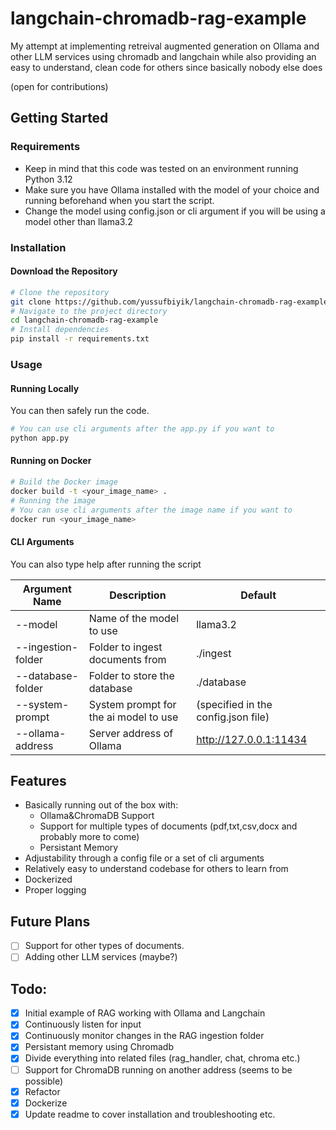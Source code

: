 # langchain-chromadb-rag-example
My attempt at implementing retreival augmented generation on Ollama and other LLM services using chromadb and langchain while also providing an easy to understand, clean code for others since basically nobody else does

(open for contributions)
## Getting Started

### Requirements
- Keep in mind that this code was tested on an environment running Python 3.12
- Make sure you have Ollama installed with the model of your choice and running beforehand when you start the script.
- Change the model using config.json or cli argument if you will be using a model other than llama3.2

### Installation
#### Download the Repository
```bash
# Clone the repository
git clone https://github.com/yussufbiyik/langchain-chromadb-rag-example.git
# Navigate to the project directory
cd langchain-chromadb-rag-example
# Install dependencies
pip install -r requirements.txt
```
### Usage
#### Running Locally
You can then safely run the code.
```bash
# You can use cli arguments after the app.py if you want to
python app.py
```
#### Running on Docker
```bash
# Build the Docker image
docker build -t <your_image_name> .
# Running the image
# You can use cli arguments after the image name if you want to
docker run <your_image_name> 
```
#### CLI Arguments
You can also type help after running the script

| Argument Name| Description | Default |
| ----------- | ----------- | ----------- |
|--model|Name of the model to use|llama3.2|
|--ingestion-folder|Folder to ingest documents from|./ingest|
|--database-folder|Folder to store the database|./database|
|--system-prompt|System prompt for the ai model to use|(specified in the config.json file)|
|--ollama-address|Server address of Ollama|http://127.0.0.1:11434|


## Features
- Basically running out of the box with:
    - Ollama&ChromaDB Support
    - Support for multiple types of documents (pdf,txt,csv,docx and probably more to come)
    - Persistant Memory
- Adjustability through a config file or a set of cli arguments
- Relatively easy to understand codebase for others to learn from
- Dockerized
- Proper logging

## Future Plans
- [ ] Support for other types of documents.
- [ ] Adding other LLM services (maybe?)

## Todo:
- [X] Initial example of RAG working with Ollama and Langchain
- [X] Continuously listen for input
- [X] Continuously monitor changes in the RAG ingestion folder
- [X] Persistant memory using Chromadb
- [X] Divide everything into related files (rag_handler, chat, chroma etc.)
- [ ] Support for ChromaDB running on another address (seems to be possible)
- [X] Refactor
- [X] Dockerize
- [X] Update readme to cover installation and troubleshooting etc.
